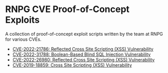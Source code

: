 # RNPG CVE Proof-of-Concept Exploits
A collection of proof-of-concept exploit scripts written by the team at RNPG for various CVEs.
* [CVE-2022-21786: Reflected Cross Site Scripting (XSS) Vulnerability](https://nvd.nist.gov/vuln/detail/CVE-2022-31786)
* [CVE-2022-31788: Boolean-Based Blind SQL Injection Vulnerability](https://nvd.nist.gov/vuln/detail/CVE-2022-31788)
* [CVE-2022-26980: Reflected Cross Site Scripting (XSS) Vulnerability](https://nvd.nist.gov/vuln/detail/CVE-2022-26980)
* [CVE-2019-18859: Cross Site Scripting (XSS) Vulnerability](https://nvd.nist.gov/vuln/detail/CVE-2019-18859)
